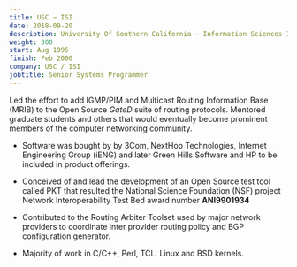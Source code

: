 ```yaml
---
title: USC ~ ISI
date: 2018-09-20
description: University Of Southern California ~ Information Sciences Institute 
weight: 300
start: Aug 1995
finish: Feb 2000
company: USC / ISI
jobtitle: Senior Systems Programmer
---
```


Led the effort to add IGMP/PIM and Multicast Routing Information
Base (MRIB) to the Open Source _GateD_ suite of routing protocols.
Mentored graduate students and others that would eventually become
prominent members of the computer networking community.
<!--more-->

* Software was bought by by 3Com, NextHop Technologies, Internet
  Engineering Group (iENG) and later Green Hills Software and HP to be
  included in product offerings.

* Conceived of and lead the development of an Open Source test tool
  called PKT that resulted the National Science Foundation (NSF) project
  Network Interoperability Test Bed award number __ANI­9901934__

* Contributed to the Routing Arbiter Toolset used by major network
  providers to coordinate inter provider routing policy and BGP
  configuration generator.

* Majority of work in C/C++, Perl, TCL. Linux and BSD kernels.
